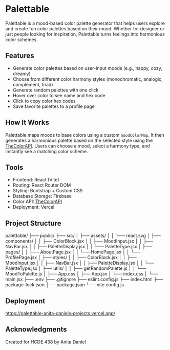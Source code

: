 # Palettable

Palettable is a mood-based color palette generator that helps users explore and create fun color palettes based on their mood. Whether for designer or just people looking for inspiration, Palettable turns feelings into harmonious color schemes.


## Features

- Generate color palettes based on user-input moods (e.g., happy, cozy, dreamy)
- Choose from different color harmony styles (monochromatic, analogic, complement, triad)
- Generate random palettes with one click
- Hover over color to see name and hex code
- Click to copy color hex codes
- Save favorite palettes to a profile page


## How It Works

Palettable maps moods to base colors using a custom `moodColorMap`. It then generates a harmonious palette based on the selected style using the [TheColorAPI](https://www.thecolorapi.com/). Users can choose a mood, select a harmony type, and instantly see a matching color scheme.


## Tools

- Frontend: React (Vite)
- Routing: React Router DOM
- Styling: Bootstrap + Custom CSS
- Database Storage: Firebase
- Color API: [TheColorAPI](https://www.thecolorapi.com/)
- Deployment: Vercel


## Project Structure

palettable/
├── public/
├── src/
│   ├── assets/
│   │   └── react.svg
│   ├── components/
│   │   ├── ColorBlock.jsx
│   │   ├── MoodInput.jsx
│   │   ├── NavBar.jsx
│   │   ├── PaletteDisplay.jsx
│   │   └── PaletteType.jsx
│   ├── pages/
│   │   ├── AboutPage.jsx
│   │   └── HomePage.jsx
│   │   └── ProfilePage.jsx
│   ├── styles/
│   │   ├── ColorBlock.jsx
│   │   ├── MoodInput.jsx
│   │   ├── NavBar.jsx
│   │   ├── PaletteDisplay.jsx
│   │   └── PaletteType.jsx
│   ├── utils/
│   │   ├── getRandomPalette.js
│   │   └── MoodToPalette.js
│   ├── App.css
│   ├── App.jsx
│   ├── index.css
│   └── main.jsx
├── .env
├── .gitignore
├── eslint.config.js
├── index.html
├── package-lock.json
├── package.json
└── vite.config.js


## Deployment
https://palettable-anita-daniels-projects.vercel.app/


## Acknowledgments
Created for HCDE 438 by Anita Daniel
